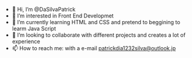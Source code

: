 - 👋 Hi, I’m @DaSilvaPatrick
- 👀 I’m interested in Front End Developmet
- 🌱 I’m currently learning HTML and CSS and pretend to beggining to learm Java Script
- 💞️ I’m looking to collaborate with different projects and creates a lot of experience
- 📫 How to reach me: with a e-mail patrickdia1232silva@outlook.jp

<!---
DaSilvaPatrick/DaSilvaPatrick is a ✨ special ✨ repository because its `README.md` (this file) appears on your GitHub profile.
You can click the Preview link to take a look at your changes.
--->
